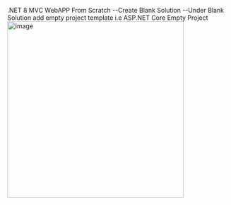 .NET 8 MVC WebAPP From Scratch 
  --Create Blank Solution
  --Under Blank Solution add empty project template i.e  ASP.NET Core Empty Project  
  <img width="399" alt="image" src="https://github.com/user-attachments/assets/2cfbc970-e20a-4db8-90d3-c9802288f14f" />
